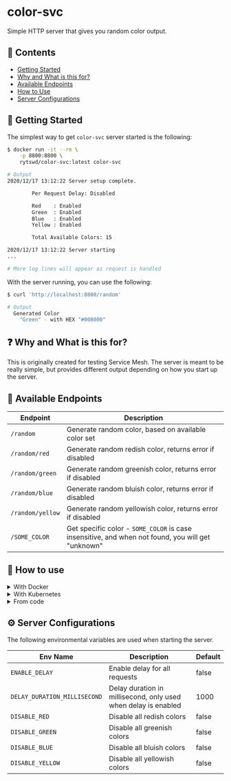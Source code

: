 # color-svc

Simple HTTP server that gives you random color output.

## 🌅 Contents

- [Getting Started](#-getting-started)
- [Why and What is this for?](#-why-and-what-is-this-for)
- [Available Endpoints](#-available-endpoints)
- [How to Use](#-how-to-use)
- [Server Configurations](#-server-configurations)

## 🚀 Getting Started

The simplest way to get `color-svc` server started is the following:

```bash
$ docker run -it --rm \
    -p 8800:8800 \
    rytswd/color-svc:latest color-svc

# Output
2020/12/17 13:12:22 Server setup complete.

        Per Request Delay: Disabled

        Red    : Enabled
        Green  : Enabled
        Blue   : Enabled
        Yellow : Enabled

        Total Available Colors: 15

2020/12/17 13:12:22 Server starting
...

# More log lines will appear as request is handled
```

With the server running, you can use the following:

```bash
$ curl 'http://localhost:8800/random'

# Output
  Generated Color
    "Green" - with HEX "#008000"
```

## ❓ Why and What is this for?

This is originally created for testing Service Mesh. The server is meant to be really simple, but provides different output depending on how you start up the server.

## 🧪 Available Endpoints

| Endpoint         | Description                                                                                       |
| ---------------- | ------------------------------------------------------------------------------------------------- |
| `/random`        | Generate random color, based on available color set                                               |
| `/random/red`    | Generate random redish color, returns error if disabled                                           |
| `/random/green`  | Generate random greenish color, returns error if disabled                                         |
| `/random/blue`   | Generate random bluish color, returns error if disabled                                           |
| `/random/yellow` | Generate random yellowish color, returns error if disabled                                        |
| `/SOME_COLOR`    | Get specific color - `SOME_COLOR` is case insensitive, and when not found, you will get "unknown" |

## 🏁 How to use

<details>

<summary>With Docker</summary>

The simplest way to get started is the following:

```bash
$ docker run -it --rm \
    -p 8800:8800 \
    rytswd/color-svc:latest color-svc
```

You can adjust the behaviour with providing environmental variables. For example, the below command will only provide bluish colors.

```bash
$ docker run -it --rm \
    -p 8800:8800 \
    -e DISABLE_RED=true \
    -e DISABLE_GREEN=true \
    -e DISABLE_YELLOW=true \
    rytswd/color-svc:latest color-svc
```

</details>

<details>

<summary>With Kubernetes</summary>

This repository contains example Kubernetes Service + Deployment YAMLs in [/k8s](k8s) directory.

You can use them as is, or adjust it as you like. There are some environmental variables that can adjust the server behaviours.

Example:

```bash
$ kubectl apply \
    -f https://raw.githubusercontent.com/rytswd/color-svc/main/k8s/account.yaml \
    -f https://raw.githubusercontent.com/rytswd/color-svc/main/k8s/color-svc-default.yaml
```

[k8s]: https://github.com/rytswd/color-svc/tree/main/k8s/

</details>

<details>

<summary>From code</summary>

Simply run with `go run cmd/server/main.go`. You can provide environmental variables to adjust some behaviours.

</details>

## ⚙️ Server Configurations

The following environmental variables are used when starting the server.

| Env Name                     | Description                                                    | Default |
| ---------------------------- | -------------------------------------------------------------- | ------- |
| `ENABLE_DELAY`               | Enable delay for all requests                                  | false   |
| `DELAY_DURATION_MILLISECOND` | Delay duration in millisecond, only used when delay is enabled | 1000    |
| `DISABLE_RED`                | Disable all redish colors                                      | false   |
| `DISABLE_GREEN`              | Disable all greenish colors                                    | false   |
| `DISABLE_BLUE`               | Disable all bluish colors                                      | false   |
| `DISABLE_YELLOW`             | Disable all yellowish colors                                   | false   |
